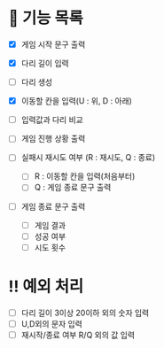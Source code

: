 # 🌉 기능 목록

- [x] 게임 시작 문구 출력
- [x] 다리 길이 입력
- [ ] 다리 생성
- [x] 이동할 칸을 입력(U : 위, D : 아래)
- [ ] 입력값과 다리 비교
- [ ] 게임 진행 상황 출력

- [ ] 실패시 재시도 여부 (R : 재시도, Q : 종료)

  - [ ] R : 이동할 칸을 입력(처음부터)
  - [ ] Q : 게임 종료 문구 출력

- [ ] 게임 종료 문구 출력
  - [ ] 게임 결과
  - [ ] 성공 여부
  - [ ] 시도 횟수

# ‼️ 예외 처리

- [ ] 다리 길이 3이상 20이하 외의 숫자 입력
- [ ] U,D외의 문자 입력
- [ ] 재시작/종료 여부 R/Q 외의 값 입력
